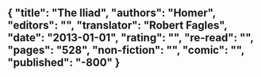 {
 "title": "The Iliad",
 "authors": "Homer",
 "editors": "",
 "translator": "Robert Fagles",
 "date": "2013-01-01",
 "rating": "",
 "re-read": "",
 "pages": "528",
 "non-fiction": "",
 "comic": "",
 "published": "-800"
}
---

